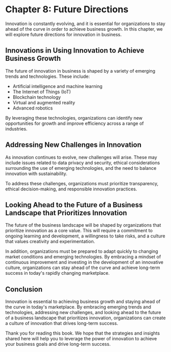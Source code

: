 Chapter 8: Future Directions
============================

Innovation is constantly evolving, and it is essential for organizations to stay ahead of the curve in order to achieve business growth. In this chapter, we will explore future directions for innovation in business.

Innovations in Using Innovation to Achieve Business Growth
----------------------------------------------------------

The future of innovation in business is shaped by a variety of emerging trends and technologies. These include:

* Artificial intelligence and machine learning
* The Internet of Things (IoT)
* Blockchain technology
* Virtual and augmented reality
* Advanced robotics

By leveraging these technologies, organizations can identify new opportunities for growth and improve efficiency across a range of industries.

Addressing New Challenges in Innovation
---------------------------------------

As innovation continues to evolve, new challenges will arise. These may include issues related to data privacy and security, ethical considerations surrounding the use of emerging technologies, and the need to balance innovation with sustainability.

To address these challenges, organizations must prioritize transparency, ethical decision-making, and responsible innovation practices.

Looking Ahead to the Future of a Business Landscape that Prioritizes Innovation
-------------------------------------------------------------------------------

The future of the business landscape will be shaped by organizations that prioritize innovation as a core value. This will require a commitment to ongoing learning and development, a willingness to take risks, and a culture that values creativity and experimentation.

In addition, organizations must be prepared to adapt quickly to changing market conditions and emerging technologies. By embracing a mindset of continuous improvement and investing in the development of an innovative culture, organizations can stay ahead of the curve and achieve long-term success in today's rapidly changing marketplace.

Conclusion
----------

Innovation is essential to achieving business growth and staying ahead of the curve in today's marketplace. By embracing emerging trends and technologies, addressing new challenges, and looking ahead to the future of a business landscape that prioritizes innovation, organizations can create a culture of innovation that drives long-term success.

Thank you for reading this book. We hope that the strategies and insights shared here will help you to leverage the power of innovation to achieve your business goals and drive long-term success.

